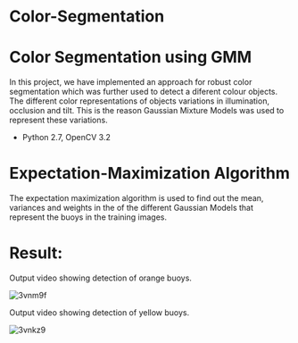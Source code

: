 # Color-Segmentation
Color Segmentation using GMM
============================

In this project, we have implemented an approach for robust color segmentation which was further used to detect a diferent colour objects. The different color representations of objects variations in illumination, occlusion and tilt. This is the reason Gaussian Mixture Models was used to represent these variations.

* Python 2.7, OpenCV 3.2

# Expectation-Maximization Algorithm
The expectation maximization algorithm is used to find out the mean, variances and weights in the of the different Gaussian Models that represent the buoys in the training images.

# Result:

Output video showing detection of orange buoys. 

![3vnm9f](https://user-images.githubusercontent.com/55011289/78616035-1ba18900-7841-11ea-8324-b5b94c8646e6.gif)

Output video showing detection of yellow buoys. 

![3vnkz9](https://user-images.githubusercontent.com/55011289/78615701-3a535000-7840-11ea-8ae6-ae6d87a3639f.gif)

